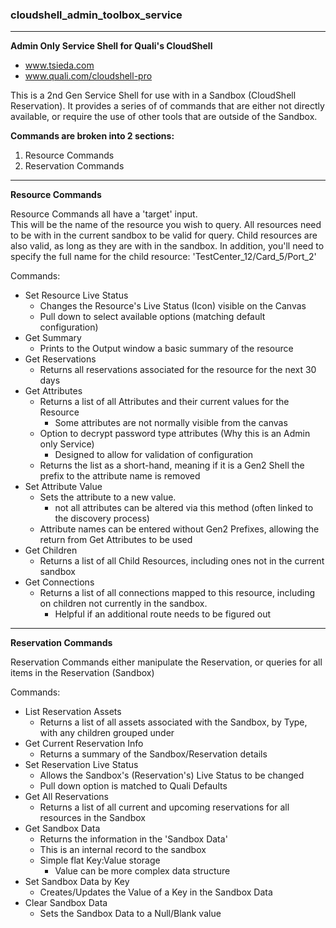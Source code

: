 ### cloudshell_admin_toolbox_service 

---
**Admin Only Service Shell for Quali's CloudShell**

- www.tsieda.com
- www.quali.com/cloudshell-pro

This is a 2nd Gen Service Shell for use with in a Sandbox (CloudShell Reservation).
It provides a series of of commands that are either not directly available, 
or require the use of other tools that are outside of the Sandbox.

**Commands are broken into 2 sections:**
1. Resource Commands
2. Reservation Commands

---
**Resource Commands**

Resource Commands all have a 'target' input.  
This will be the name of the resource you wish to query.
All resources need to be with in the current sandbox to be valid for query.
Child resources are also valid, as long as they are with in the sandbox.
In addition, you'll need to specify the full name for the child resource:  'TestCenter_12/Card_5/Port_2'

Commands:
* Set Resource Live Status
    * Changes the Resource's Live Status (Icon) visible on the Canvas
    * Pull down to select available options (matching default configuration)
* Get Summary
    * Prints to the Output window a basic summary of the resource
* Get Reservations
    * Returns all reservations associated for the resource for the next 30 days
* Get Attributes
    * Returns a list of all Attributes and their current values for the Resource
        * Some attributes are not normally visible from the canvas
    * Option to decrypt password type attributes (Why this is an Admin only Service)
        * Designed to allow for validation of configuration
    * Returns the list as a short-hand, meaning if it is a Gen2 Shell the prefix to the attribute name is removed
* Set Attribute Value
    * Sets the attribute to a new value.
        * not all attributes can be altered via this method (often linked to the discovery process)
    * Attribute names can be entered without Gen2 Prefixes, allowing the return from Get Attributes to be used
* Get Children
    * Returns a list of all Child Resources, including ones not in the current sandbox
* Get Connections
    * Returns a list of all connections mapped to this resource, including on children not currently in the sandbox.
        * Helpful if an additional route needs to be figured out
        
---
**Reservation Commands**

Reservation Commands either manipulate the Reservation, or queries for all items in the Reservation (Sandbox)

Commands:
* List Reservation Assets
    * Returns a list of all assets associated with the Sandbox, by Type, with any children grouped under
* Get Current Reservation Info
    * Returns a summary of the Sandbox/Reservation details
* Set Reservation Live Status
    * Allows the Sandbox's (Reservation's) Live Status to be changed
    * Pull down option is matched to Quali Defaults
* Get All Reservations
    * Returns a list of all current and upcoming reservations for all resources in the Sandbox
* Get Sandbox Data
    * Returns the information in the 'Sandbox Data'
    * This is an internal record to the sandbox
    * Simple flat Key:Value storage
        * Value can be more complex data structure
* Set Sandbox Data by Key
    * Creates/Updates the Value of a Key in the Sandbox Data
* Clear Sandbox Data
    * Sets the Sandbox Data to a Null/Blank value
     


